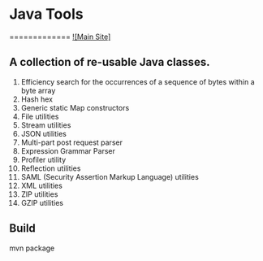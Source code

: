 
# Java Tools
=============
[![Main Site]][gh-pages-link]

## A collection of re-usable Java classes.

1.  Efficiency search for the occurrences of a sequence of bytes within a byte array
2.  Hash hex
3.  Generic static Map constructors
4.  File utilities
5.  Stream utilities
6.  JSON utilities
7.  Multi-part post request parser
8.  Expression Grammar Parser
9.  Profiler utility
10. Reflection utilities
11. SAML (Security Assertion Markup Language) utilities
12. XML utilities
13. ZIP utilities
14. GZIP utilities

Build
-------
mvn package

[gh-pages-shield]: https://img.shields.io/badge/main%20site-imetaxas.github.io/java-tools.png?style=flat
[gh-pages-link]: https://imetaxas.github.io/java-tools